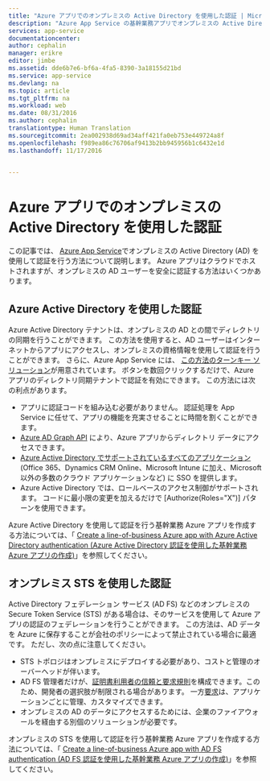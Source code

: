 ```yaml
---
title: "Azure アプリでのオンプレミスの Active Directory を使用した認証 | Microsoft Docs"
description: "Azure App Service の基幹業務アプリでオンプレミスの Active Directory を使用して認証を行うための各種オプションについて説明します。"
services: app-service
documentationcenter: 
author: cephalin
manager: erikre
editor: jimbe
ms.assetid: dde6b7e6-bf6a-4fa5-8390-3a18155d21bd
ms.service: app-service
ms.devlang: na
ms.topic: article
ms.tgt_pltfrm: na
ms.workload: web
ms.date: 08/31/2016
ms.author: cephalin
translationtype: Human Translation
ms.sourcegitcommit: 2ea002938d69ad34aff421fa0eb753e449724a8f
ms.openlocfilehash: f989ea86c76706af9413b2bb945956b1c6432e1d
ms.lasthandoff: 11/17/2016


---
```

# <a name="authenticate-with-on-premises-active-directory-in-your-azure-app"></a>Azure アプリでのオンプレミスの Active Directory を使用した認証
この記事では、 [Azure App Service](../app-service/app-service-value-prop-what-is.md)でオンプレミスの Active Directory (AD) を使用して認証を行う方法について説明します。 Azure アプリはクラウドでホストされますが、オンプレミスの AD ユーザーを安全に認証する方法はいくつかあります。 

## <a name="authenticate-through-azure-active-directory"></a>Azure Active Directory を使用した認証
Azure Active Directory テナントは、オンプレミスの AD との間でディレクトリの同期を行うことができます。 この方法を使用すると、AD ユーザーはインターネットからアプリにアクセスし、オンプレミスの資格情報を使用して認証を行うことができます。 さらに、Azure App Service には、 [この方法のターンキー ソリューション](../app-service-mobile/app-service-mobile-how-to-configure-active-directory-authentication.md)が用意されています。 ボタンを数回クリックするだけで、Azure アプリのディレクトリ同期テナントで認証を有効にできます。 この方法には次の利点があります。

* アプリに認証コードを組み込む必要がありません。 認証処理を App Service に任せて、アプリの機能を充実させることに時間を割くことができます。
* [Azure AD Graph API](http://msdn.microsoft.com/library/azure/hh974476.aspx) により、Azure アプリからディレクトリ データにアクセスできます。
* [Azure Active Directory でサポートされているすべてのアプリケーション](/marketplace/active-directory/)(Office 365、Dynamics CRM Online、Microsoft Intune に加え、Microsoft 以外の多数のクラウド アプリケーションなど) に SSO を提供します。 
* Azure Active Directory では、ロールベースのアクセス制御がサポートされます。 コードに最小限の変更を加えるだけで [Authorize(Roles="X")] パターンを使用できます。

Azure Active Directory を使用して認証を行う基幹業務 Azure アプリを作成する方法については、「 [Create a line-of-business Azure app with Azure Active Directory authentication (Azure Active Directory 認証を使用した基幹業務 Azure アプリの作成)](web-sites-dotnet-lob-application-azure-ad.md)」を参照してください。

## <a name="authenticate-through-an-on-premises-sts"></a>オンプレミス STS を使用した認証
Active Directory フェデレーション サービス (AD FS) などのオンプレミスの Secure Token Service (STS) がある場合は、そのサービスを使用して Azure アプリの認証のフェデレーションを行うことができます。 この方法は、AD データを Azure に保存することが会社のポリシーによって禁止されている場合に最適です。 ただし、次の点に注意してください。

* STS トポロジはオンプレミスにデプロイする必要があり、コストと管理のオーバーヘッドが伴います。
* AD FS 管理者だけが、[証明書利用者の信頼と要求規則](http://technet.microsoft.com/library/dd807108.aspx)を構成できます。このため、開発者の選択肢が制限される場合があります。 一方[要求](http://technet.microsoft.com/library/ee913571.aspx)は、アプリケーションごとに管理、カスタマイズできます。
* オンプレミスの AD のデータにアクセスするためには、企業のファイアウォールを経由する別個のソリューションが必要です。

オンプレミスの STS を使用して認証を行う基幹業務 Azure アプリを作成する方法については、「 [Create a line-of-business Azure app with AD FS authentication (AD FS 認証を使用した基幹業務 Azure アプリの作成)](web-sites-dotnet-lob-application-adfs.md)」を参照してください。


